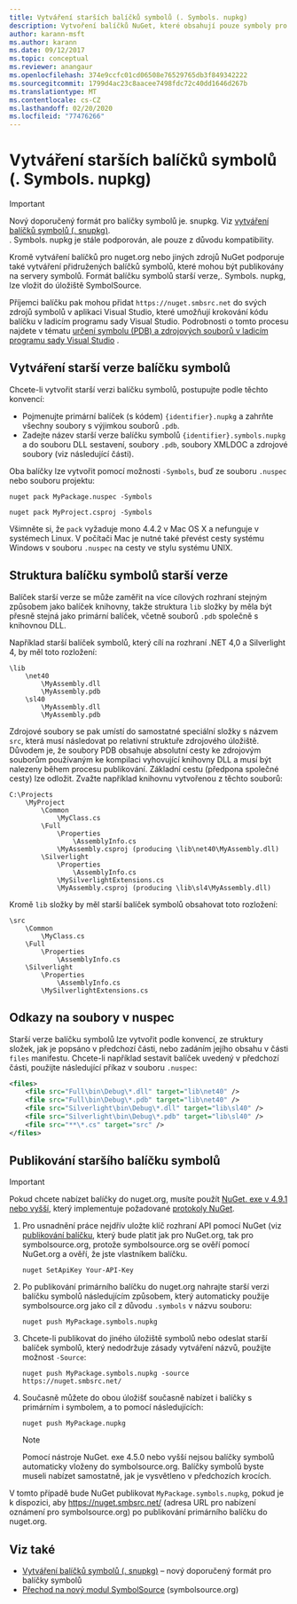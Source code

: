 ```yaml
---
title: Vytváření starších balíčků symbolů (. Symbols. nupkg)
description: Vytvoření balíčků NuGet, které obsahují pouze symboly pro podporu ladění dalších balíčků NuGet v aplikaci Visual Studio.
author: karann-msft
ms.author: karann
ms.date: 09/12/2017
ms.topic: conceptual
ms.reviewer: anangaur
ms.openlocfilehash: 374e9ccfc01cd06508e76529765db3f849342222
ms.sourcegitcommit: 1799d4ac23c8aacee7498fdc72c40dd1646d267b
ms.translationtype: MT
ms.contentlocale: cs-CZ
ms.lasthandoff: 02/20/2020
ms.locfileid: "77476266"
---
```

# <a name="creating-legacy-symbol-packages-symbolsnupkg"></a>Vytváření starších balíčků symbolů (. Symbols. nupkg)

> [!Important]
> Nový doporučený formát pro balíčky symbolů je. snupkg. Viz [vytváření balíčků symbolů (. snupkg)](Symbol-Packages-snupkg.md). </br>
> . Symbols. nupkg je stále podporován, ale pouze z důvodu kompatibility.

Kromě vytváření balíčků pro nuget.org nebo jiných zdrojů NuGet podporuje také vytváření přidružených balíčků symbolů, které mohou být publikovány na servery symbolů. Formát balíčku symbolů starší verze,. Symbols. nupkg, lze vložit do úložiště SymbolSource.

Příjemci balíčku pak mohou přidat `https://nuget.smbsrc.net` do svých zdrojů symbolů v aplikaci Visual Studio, které umožňují krokování kódu balíčku v ladicím programu sady Visual Studio. Podrobnosti o tomto procesu najdete v tématu [určení symbolu (PDB) a zdrojových souborů v ladicím programu sady Visual Studio](/visualstudio/debugger/specify-symbol-dot-pdb-and-source-files-in-the-visual-studio-debugger) .

## <a name="creating-a-legacy-symbol-package"></a>Vytváření starší verze balíčku symbolů

Chcete-li vytvořit starší verzi balíčku symbolů, postupujte podle těchto konvencí:

- Pojmenujte primární balíček (s kódem) `{identifier}.nupkg` a zahrňte všechny soubory s výjimkou souborů `.pdb`.
- Zadejte název starší verze balíčku symbolů `{identifier}.symbols.nupkg` a do souboru DLL sestavení, soubory `.pdb`, soubory XMLDOC a zdrojové soubory (viz následující části).

Oba balíčky lze vytvořit pomocí možnosti `-Symbols`, buď ze souboru `.nuspec` nebo souboru projektu:

```cli
nuget pack MyPackage.nuspec -Symbols

nuget pack MyProject.csproj -Symbols
```

Všimněte si, že `pack` vyžaduje mono 4.4.2 v Mac OS X a nefunguje v systémech Linux. V počítači Mac je nutné také převést cesty systému Windows v souboru `.nuspec` na cesty ve stylu systému UNIX.

## <a name="legacy-symbol-package-structure"></a>Struktura balíčku symbolů starší verze

Balíček starší verze se může zaměřit na více cílových rozhraní stejným způsobem jako balíček knihovny, takže struktura `lib` složky by měla být přesně stejná jako primární balíček, včetně souborů `.pdb` společně s knihovnou DLL.

Například starší balíček symbolů, který cílí na rozhraní .NET 4,0 a Silverlight 4, by měl toto rozložení:

    \lib
        \net40
            \MyAssembly.dll
            \MyAssembly.pdb
        \sl40
            \MyAssembly.dll
            \MyAssembly.pdb

Zdrojové soubory se pak umístí do samostatné speciální složky s názvem `src`, která musí následovat po relativní struktuře zdrojového úložiště. Důvodem je, že soubory PDB obsahuje absolutní cesty ke zdrojovým souborům používaným ke kompilaci vyhovující knihovny DLL a musí být nalezeny během procesu publikování. Základní cestu (předpona společné cesty) lze odložit. Zvažte například knihovnu vytvořenou z těchto souborů:

    C:\Projects
        \MyProject
            \Common
                \MyClass.cs
            \Full
                \Properties
                    \AssemblyInfo.cs
                \MyAssembly.csproj (producing \lib\net40\MyAssembly.dll)
            \Silverlight
                \Properties
                    \AssemblyInfo.cs
                \MySilverlightExtensions.cs
                \MyAssembly.csproj (producing \lib\sl4\MyAssembly.dll)

Kromě `lib` složky by měl starší balíček symbolů obsahovat toto rozložení:

    \src
        \Common
            \MyClass.cs
        \Full
            \Properties
                \AssemblyInfo.cs
        \Silverlight
            \Properties
                \AssemblyInfo.cs
            \MySilverlightExtensions.cs

## <a name="referring-to-files-in-the-nuspec"></a>Odkazy na soubory v nuspec

Starší verze balíčku symbolů lze vytvořit podle konvencí, ze struktury složek, jak je popsáno v předchozí části, nebo zadáním jejího obsahu v části `files` manifestu. Chcete-li například sestavit balíček uvedený v předchozí části, použijte následující příkaz v souboru `.nuspec`:

```xml
<files>
    <file src="Full\bin\Debug\*.dll" target="lib\net40" />
    <file src="Full\bin\Debug\*.pdb" target="lib\net40" />
    <file src="Silverlight\bin\Debug\*.dll" target="lib\sl40" />
    <file src="Silverlight\bin\Debug\*.pdb" target="lib\sl40" />
    <file src="**\*.cs" target="src" />
</files>
```

## <a name="publishing-a-legacy-symbol-package"></a>Publikování staršího balíčku symbolů

> [!Important]
> Pokud chcete nabízet balíčky do nuget.org, musíte použít [NuGet. exe v 4.9.1 nebo vyšší](https://www.nuget.org/downloads), který implementuje požadované [protokoly NuGet](../api/nuget-protocols.md).

1. Pro usnadnění práce nejdřív uložte klíč rozhraní API pomocí NuGet (viz [publikování balíčku](../nuget-org/publish-a-package.md), který bude platit jak pro NuGet.org, tak pro symbolsource.org, protože symbolsource.org se ověří pomocí NuGet.org a ověří, že jste vlastníkem balíčku.

    ```cli
    nuget SetApiKey Your-API-Key
    ```

2. Po publikování primárního balíčku do nuget.org nahrajte starší verzi balíčku symbolů následujícím způsobem, který automaticky použije symbolsource.org jako cíl z důvodu `.symbols` v názvu souboru:

    ```cli
    nuget push MyPackage.symbols.nupkg
    ```

3. Chcete-li publikovat do jiného úložiště symbolů nebo odeslat starší balíček symbolů, který nedodržuje zásady vytváření názvů, použijte možnost `-Source`:

    ```cli
    nuget push MyPackage.symbols.nupkg -source https://nuget.smbsrc.net/
    ```

4. Současně můžete do obou úložišť současně nabízet i balíčky s primárním i symbolem, a to pomocí následujících:

    ```cli
    nuget push MyPackage.nupkg
    ```

   > [!Note]
   > Pomocí nástroje NuGet. exe 4.5.0 nebo vyšší nejsou balíčky symbolů automaticky vloženy do symbolsource.org. Balíčky symbolů byste museli nabízet samostatně, jak je vysvětleno v předchozích krocích.
   
V tomto případě bude NuGet publikovat `MyPackage.symbols.nupkg`, pokud je k dispozici, aby https://nuget.smbsrc.net/ (adresa URL pro nabízení oznámení pro symbolsource.org) po publikování primárního balíčku do nuget.org.

## <a name="see-also"></a>Viz také

* [Vytváření balíčků symbolů (. snupkg)](Symbol-Packages-snupkg.md) – nový doporučený formát pro balíčky symbolů
* [Přechod na nový modul SymbolSource](https://tripleemcoder.com/2015/10/04/moving-to-the-new-symbolsource-engine/) (symbolsource.org)
